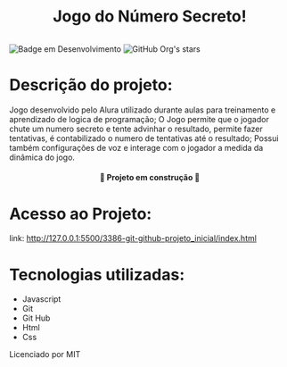 <h1 align="center"> Jogo do Número Secreto! </h1>

![<alt-Jogo do numero secreto>](<https://imgur.com/a/24MFkJn>)

![Badge em Desenvolvimento](http://img.shields.io/static/v1?label=STATUS&message=EM%20DESENVOLVIMENTO&color=GREEN&style=for-the-badge)
![GitHub Org's stars](https://img.shields.io/github/stars/camilafernanda?style=social)

# Descrição do projeto:
Jogo desenvolvido pelo Alura utilizado durante aulas para treinamento e aprendizado de logica de programação; 
O Jogo permite que o jogador chute um numero secreto e tente advinhar o resultado, permite fazer tentativas, é contabilizado o numero de tentativas até o resultado;
Possui também configurações de voz e interage com o jogador a medida da dinâmica do jogo.

<h4 align="center">
  🚧 Projeto em construção 🚧
</h4>

# Acesso ao Projeto:
link: http://127.0.0.1:5500/3386-git-github-projeto_inicial/index.html

# Tecnologias utilizadas: 
- Javascript
- Git
- Git Hub
- Html
- Css

Licenciado por MIT
